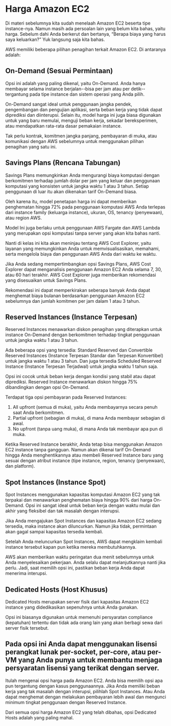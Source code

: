 # Harga Amazon EC2
Di materi sebelumnya kita sudah menelaah Amazon EC2 beserta tipe instance-nya. Namun masih ada persoalan lain yang belum kita bahas, yaitu harga. Sebelum dahi Anda berkerut dan bertanya, “Berapa biaya yang harus saya keluarkan?” Yuk langsung saja kita bahas.

AWS memiliki beberapa pilihan penagihan terkait Amazon EC2. Di antaranya adalah:
## On-Demand (Sesuai Permintaan)
Opsi ini adalah yang paling dikenal, yaitu On-Demand. Anda hanya membayar selama instance berjalan--bisa per jam atau per detik--tergantung pada tipe instance dan sistem operasi yang Anda pilih.

On-Demand sangat ideal untuk penggunaan jangka pendek, pengembangan dan pengujian aplikasi, serta beban kerja yang tidak dapat diprediksi dan diinterupsi. Selain itu, model harga ini juga biasa digunakan untuk yang baru memulai, menguji beban kerja, sekadar bereksperimen, atau mendapatkan rata-rata dasar pemakaian instance.

Tak perlu kontrak, komitmen jangka panjang, pembayaran di muka, atau komunikasi dengan AWS sebelumnya untuk menggunakan pilihan penagihan yang satu ini.

## Savings Plans (Rencana Tabungan)
Savings Plans memungkinkan Anda mengurangi biaya komputasi dengan berkomitmen terhadap jumlah dolar per jam yang keluar dan penggunaan komputasi yang konsisten untuk jangka waktu 1 atau 3 tahun. Setiap penggunaan di luar itu akan dikenakan tarif On-Demand biasa.

Oleh karena itu, model penetapan harga ini dapat memberikan penghematan hingga 72% pada penggunaan komputasi AWS Anda terlepas dari instance family (keluarga instance), ukuran, OS, tenancy (penyewaan), atau region AWS.

Model Ini juga berlaku untuk penggunaan AWS Fargate dan AWS Lambda yang merupakan opsi komputasi tanpa server yang akan kita bahas nanti.

Nanti di kelas ini kita akan meninjau tentang AWS Cost Explorer, yaitu layanan yang memungkinkan Anda untuk memvisualisasikan, memahami, serta mengelola biaya dan penggunaan AWS Anda dari waktu ke waktu.

Jika Anda sedang mempertimbangkan opsi Savings Plans, AWS Cost Explorer dapat menganalisis penggunaan Amazon EC2 Anda selama 7, 30, atau 60 hari terakhir. AWS Cost Explorer juga memberikan rekomendasi yang disesuaikan untuk Savings Plans.

Rekomendasi ini dapat memperkirakan seberapa banyak Anda dapat menghemat biaya bulanan berdasarkan penggunaan Amazon EC2 sebelumnya dan jumlah komitmen per jam dalam 1 atau 3 tahun.

## Reserved Instances (Instance Terpesan)
Reserved Instances menawarkan diskon penagihan yang diterapkan untuk instance On-Demand dengan berkomitmen terhadap tingkat penggunaan untuk jangka waktu 1 atau 3 tahun.

Ada beberapa opsi yang tersedia: Standard Reserved dan Convertible Reserved Instances (Instance Terpesan Standar dan Terpesan Konvertibel) untuk jangka waktu 1 atau 3 tahun. Dan juga tersedia Scheduled Reserved Instance (Instance Terpesan Terjadwal) untuk jangka waktu 1 tahun saja.

Opsi ini cocok untuk beban kerja dengan kondisi yang stabil atau dapat diprediksi. Reserved Instance menawarkan diskon hingga 75% dibandingkan dengan opsi On-Demand.

Terdapat tiga opsi pembayaran pada Reserved Instances:
 1. All upfront (semua di muka), yaitu Anda membayarnya secara penuh saat Anda berkomitmen.
 2. Partial upfront (sebagian di muka), di mana Anda membayar sebagian di awal.
 3. No upfront (tanpa uang muka), di mana Anda tak membayar apa pun di muka.

Ketika Reserved Instance berakhir, Anda tetap bisa menggunakan Amazon EC2 instance tanpa gangguan. Namun akan dikenai tarif On-Demand hingga Anda menghentikannya atau membeli Reserved Instance baru yang sesuai dengan atribut instance (tipe instance, region, tenancy (penyewaan), dan platform).

## Spot Instances (Instance Spot)
Spot Instances menggunakan kapasitas komputasi Amazon EC2 yang tak terpakai dan menawarkan penghematan biaya hingga 90% dari harga On-Demand. Opsi ini sangat ideal untuk beban kerja dengan waktu mulai dan akhir yang fleksibel dan tak masalah dengan interupsi.

Jika Anda mengajukan Spot Instances dan kapasitas Amazon EC2 sedang tersedia, maka instance akan diluncurkan. Namun jika tidak, permintaan akan gagal sampai kapasitas tersedia kembali.

Setelah Anda meluncurkan Spot Instances, AWS dapat mengklaim kembali instance tersebut kapan pun ketika mereka membutuhkannya.

AWS akan memberikan waktu peringatan dua menit sebelumnya untuk Anda menyelesaikan pekerjaan. Anda selalu dapat melanjutkannya nanti jika perlu. Jadi, saat memilih opsi ini, pastikan beban kerja Anda dapat menerima interupsi.

## Dedicated Hosts (Host Khusus)
Dedicated Hosts merupakan server fisik dari kapasitas Amazon EC2 instance yang didedikasikan sepenuhnya untuk Anda gunakan.

Opsi ini biasanya digunakan untuk memenuhi persyaratan compliance (kepatuhan) tertentu dan tidak ada orang lain yang akan berbagi sewa dari server fisik tersebut.

Pada opsi ini Anda dapat menggunakan lisensi perangkat lunak per-socket, per-core, atau per-VM yang Anda punya untuk membantu menjaga persyaratan lisensi yang terikat dengan server.
--------------------------------------------------------------------------------------------------------
Itulah mengenai opsi harga pada Amazon EC2. Anda bisa memilih opsi apa pun tergantung dengan kasus penggunaannya. Jika Anda memiliki beban kerja yang tak masalah dengan interupsi, pilihlah Spot Instances. Atau Anda dapat menghemat dengan melakukan pembayaran lebih awal dan mengunci minimum tingkat penggunaan dengan Reserved Instance.

Dari semua opsi harga Amazon EC2 yang telah dibahas, opsi Dedicated Hosts adalah yang paling mahal.

